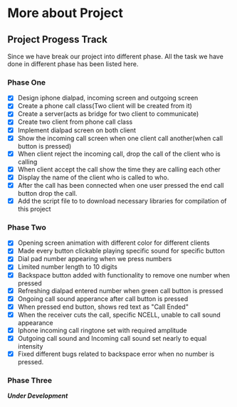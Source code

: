 # More about Project

## Project Progess Track

Since we have break our project into different phase. All the task we have done in different phase has been listed here.
### Phase One

- [x] Design iphone dialpad, incoming screen and outgoing screen
- [x] Create a phone call class(Two client will be created from it)
- [x] Create a server(acts as bridge for two client to communicate)
- [x] Create two client from phone call class
- [x] Implement dialpad screen on both client
- [x] Show the incoming call screen when one client call another(when call button is pressed)
- [x] When client reject the incoming call, drop the call of the client who is calling
- [x] When client accept the call show the time they are calling each other
- [x] Display the name of the client who is called to who.
- [x] After the call has been connected when one user pressed the end call button drop the call.
- [x] Add the script file to to download necessary libraries for compilation of this project

### Phase Two

- [x] Opening screen animation with different color for different clients
- [x] Made every button clickable playing specific sound for specific button
- [x] Dial pad number appearing when we press numbers
- [x] Limited number length to 10 digits
- [x] Backspace button added with functionality to remove one number when pressed
- [x] Refreshing dialpad entered number when green call button is pressed
- [x] Ongoing call sound apperance after call button is pressed
- [x] When pressed end button, shows red text as "Call Ended"
- [x] When the receiver cuts the call, specific NCELL, unable to call sound appearance
- [x] Iphone incoming call ringtone set with required amplitude
- [x] Outgoing call sound and Incoming call sound set nearly to equal intensity
- [x] Fixed different bugs related to backspace error when no number is pressed.

### Phase Three

**_Under Development_**
